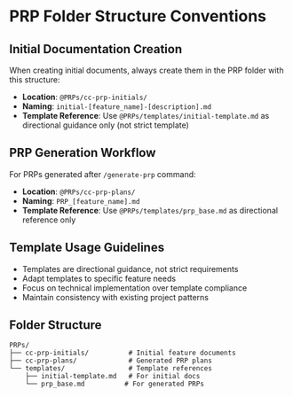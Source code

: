 # PRP Folder Structure Conventions

## Initial Documentation Creation
When creating initial documents, always create them in the PRP folder with this structure:
- **Location**: `@PRPs/cc-prp-initials/`
- **Naming**: `initial-[feature_name]-[description].md`
- **Template Reference**: Use `@PRPs/templates/initial-template.md` as directional guidance only (not strict template)

## PRP Generation Workflow
For PRPs generated after `/generate-prp` command:
- **Location**: `@PRPs/cc-prp-plans/`
- **Naming**: `PRP_[feature_name].md`
- **Template Reference**: Use `@PRPs/templates/prp_base.md` as directional reference only

## Template Usage Guidelines
- Templates are directional guidance, not strict requirements
- Adapt templates to specific feature needs
- Focus on technical implementation over template compliance
- Maintain consistency with existing project patterns

## Folder Structure
```
PRPs/
├── cc-prp-initials/          # Initial feature documents
├── cc-prp-plans/             # Generated PRP plans
└── templates/                # Template references
    ├── initial-template.md   # For initial docs
    └── prp_base.md          # For generated PRPs
```